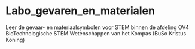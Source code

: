 # Labo_gevaren_en_materialen
Leer de gevaar- en materiaalsymbolen voor STEM binnen de afdeling OV4 BioTechnologische STEM Wetenschappen van het Kompas (BuSo Kristus Koning)
